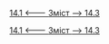 [14.1 <--- ](14_1.md) [   Зміст   ](README.md) [--> 14.3](14_3.md)



[14.1 <--- ](14_1.md) [   Зміст   ](README.md) [--> 14.3](14_3.md)